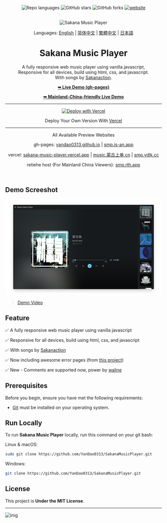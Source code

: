 <div align="center">
  
  ![Repo languages](https://img.shields.io/github/languages/count/YanDao0313/SakanaMusicPlayer?style=for-the-badge&logo=GitHub)
  ![GitHub stars](https://img.shields.io/github/stars/YanDao0313/SakanaMusicPlayer?style=for-the-badge&logo=GitHub)
  ![GitHub forks](https://img.shields.io/github/forks/YanDao0313/SakanaMusicPlayer?style=for-the-badge&logo=GitHub)
  [![website](https://img.shields.io/website?style=for-the-badge&logo=GitHub&down_color=lightgrey&down_message=offline&up_color=blue&up_message=online&url=https%3A%2F%2Fsmp.is-an.app)](https://smp.is-an.app)

  <br />
  <img src="https://xingqiu-tuchuang-1256524210.cos.ap-shanghai.myqcloud.com/5115/SMP.png" alt="Sakana Music Player">

  Languages: [English](./README.md) | [简体中文](./README-zh_hans.md) | [繁體中文](./README-zh_hant.md) | [日本語](./README-ja.md)

  <h1 align="center">Sakana Music Player</h2>

  A fully responsive web music player using vanilla javascript, <br />Responsive for all devices, build using html, css, and javascript. <br />With songs by [Sakanaction](https://sakanaction.jp/).

  <a href="https://smp.is-an.app/"><strong>➥ Live Demo (gh-pages)</strong></a>
  
  <a href="https://smp.rth.app/"><strong>➥ Mainland-China-friendly Live Demo</strong></a>
  
  ----------
  
  [![Deploy with Vercel](https://vercel.com/button)](https://vercel.com/new/clone?repository-url=https%3A%2F%2Fgithub.com%2Fvercel%2Fnext.js%2Ftree%2Fcanary%2Fexamples%2Fhello-world&project-name=sakana-music-player&repository-name=SakanaMusicPlayer&demo-title=Sakana%20Music%20Player&demo-description=A%20fully%20responsive%20web%20music%20player%20with%20songs%20by%20Sakanaction.&demo-url=https%3A%2F%2Fsmp.is-an.app&demo-image=https%3A%2F%2Fxingqiu-tuchuang-1256524210.cos.ap-shanghai.myqcloud.com%2F5115%2F20221128221852.png)
  
  Deploy Your Own Version With [Vercel](https://vercel.com/new/clone?repository-url=https%3A%2F%2Fgithub.com%2Fvercel%2Fnext.js%2Ftree%2Fcanary%2Fexamples%2Fhello-world&project-name=sakana-music-player&repository-name=SakanaMusicPlayer&demo-title=Sakana%20Music%20Player&demo-description=A%20fully%20responsive%20web%20music%20player%20with%20songs%20by%20Sakanaction.&demo-url=https%3A%2F%2Fsmp.is-an.app&demo-image=https%3A%2F%2Fxingqiu-tuchuang-1256524210.cos.ap-shanghai.myqcloud.com%2F5115%2F20221128221852.png)

  ----------

  All Available Preview Websites
  
  gh-pages: [yandao0313.github.io](https://yandao0313.github.io/SakanaMusicPlayer/) | [smp.is-an.app](https://smp.is-an.app/)

  vercel: [sakana-music-player.vercel.app](https://sakana-music-player.vercel.app/) | [music.蒙古上单.cn](https://music.xn--fhqw2khm122n.cn/) | [smp.ydlk.cc](https://smp.ydlk.cc/)

  retiehe host (For Mainland China Viewers): [smp.rth.app](https://smp.rth.app/)

</div>

<br />

## Demo Screeshot

![Sakana Music Player Desktop Demo](./profile_img/screely-1669785889819.png "Desktop Demo")

> [Demo Video](https://youtu.be/izUETrfEoMs)

## Feature

✅ A fully responsive web music player using vanilla javascript

✅ Responsive for all devices, build using html, css, and javascript

✅ With songs by [Sakanaction](https://sakanaction.jp/)

✅ Now including awesome error pages (from [this project](https://github.com/tarampampam/error-pages))

✅ New - Comments are supported now, power by [waline](https://waline.js.org/)

## Prerequisites

Before you begin, ensure you have met the following requirements:

* [Git](https://git-scm.com/downloads "Download Git") must be installed on your operating system.

## Run Locally

To run **Sakana Music Player** locally, run this command on your git bash:

Linux & macOS:

```bash
sudo git clone https://github.com/YanDao0313/SakanaMusicPlayer.git
```

Windows:

```bash
git clone https://github.com/YanDao0313/SakanaMusicPlayer.git
```

## License

This project is **Under the MIT License**. 

----------

![img](https://xingqiu-tuchuang-1256524210.cos.ap-shanghai.myqcloud.com/5115/main_SakanaMusicPlayer.jpeg)
